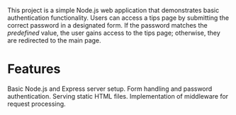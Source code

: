This project is a simple Node.js web application that demonstrates basic authentication functionality. Users can access a tips page by submitting the correct password in a designated form. If the password matches the *predefined* value, the user gains access to the tips page; otherwise, they are redirected to the main page.
# Features
  Basic Node.js and Express server setup.
  Form handling and password authentication.
  Serving static HTML files.
  Implementation of middleware for request processing.
